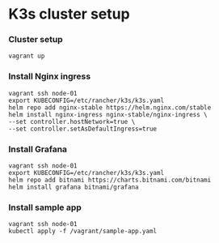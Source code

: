 # K3s cluster setup

### Cluster setup
```
vagrant up
```

### Install Nginx ingress
```
vagrant ssh node-01
export KUBECONFIG=/etc/rancher/k3s/k3s.yaml
helm repo add nginx-stable https://helm.nginx.com/stable 
helm install nginx-ingress nginx-stable/nginx-ingress \
--set controller.hostNetwork=true \
--set controller.setAsDefaultIngress=true
```

### Install Grafana
```
vagrant ssh node-01
export KUBECONFIG=/etc/rancher/k3s/k3s.yaml
helm repo add bitnami https://charts.bitnami.com/bitnami
helm install grafana bitnami/grafana
```

### Install sample app
```
vagrant ssh node-01
kubectl apply -f /vagrant/sample-app.yaml
```
